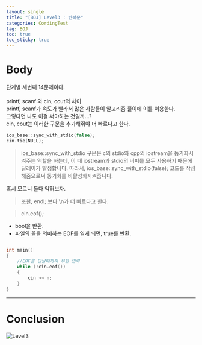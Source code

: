 ```yaml
---
layout: single
title: "[BOJ] Level3 : 반복문"
categories: CordingTest
tag: BOJ
toc: true
toc_sticky: true
---
```


# Body
단계별 세번째 14문제이다. <br><br>
printf, scanf 와 cin, cout의 차이 <br>
printf, scanf가 속도가 빨라서 많은 사람들이 알고리즘 풀이에 이를 이용한다. <br>
그렇다면 나도 이걸 써야하는 것일까...? <br>
cin, cout는 이러한 구문을 추가해줘야 더 빠르다고 한다. <br>

```c++ 
ios_base::sync_with_stdio(false);
cin.tie(NULL);
```

> ios_base::sync_with_stdio 구문은 c의 stdio와 cpp의 iostream을 동기화시켜주는 역할을 
> 하는데, 이 때 iostream과 stdio의 버퍼를 모두 사용하기 때문에 딜레이가 발생합니다.
> 따라서, ios_base::sync_with_stdio(false); 
> 코드를 작성해줌으로써 동기화를 비활성화시켜줍니다. 

혹시 모르니 둘다 익혀보자.

> 또한, endl; 보다 \n가 더 빠르다고 한다.


> cin.eof();
- bool을 반환.
- 파일의 끝을 의미하는 EOF를 읽게 되면, true를 반환.

```c++

int main() 
{
    //EOF를 만날때까지 무한 입력
    while (!cin.eof()) 
    {    
        cin >> n;
    }
}
```

***

# Conclusion
![Level3](https://user-images.githubusercontent.com/97664446/168414153-6ed377e5-801d-47b6-894d-4990d3378f53.PNG)
